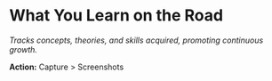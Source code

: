 # What You Learn on the Road

*Tracks concepts, theories, and skills acquired, promoting continuous growth.*

**Action:** Capture > Screenshots
